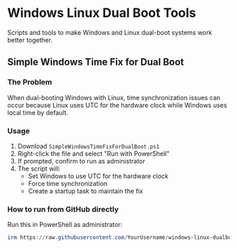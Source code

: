   # Windows Linux Dual Boot Tools

   Scripts and tools to make Windows and Linux dual-boot systems work better together.

   ## Simple Windows Time Fix for Dual Boot

   ### The Problem
   When dual-booting Windows with Linux, time synchronization issues can occur because Linux uses UTC for the hardware clock while Windows uses local time by default.

   ### Usage
   1. Download `SimpleWindowsTimeFixForDualBoot.ps1`
   2. Right-click the file and select "Run with PowerShell" 
   3. If prompted, confirm to run as administrator
   4. The script will:
      - Set Windows to use UTC for the hardware clock
      - Force time synchronization
      - Create a startup task to maintain the fix

   ### How to run from GitHub directly
   Run this in PowerShell as administrator:
   ```powershell
   irm https://raw.githubusercontent.com/YourUsername/windows-linux-dualboot-tools/main/SimpleWindowsTimeFixForDualBoot.ps1 | iex
   ```
